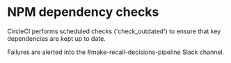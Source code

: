# NPM dependency checks

CircleCI performs scheduled checks ('check_outdated') to ensure that key dependencies are kept up to date.

Failures are alerted into the #make-recall-decisions-pipeline Slack channel.